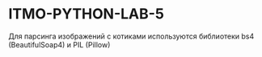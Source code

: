 # ITMO-PYTHON-LAB-5
Для парсинга изображений с котиками используются библиотеки bs4 (BeautifulSoap4) и PIL (Pillow)

